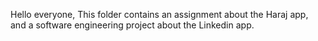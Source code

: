 Hello everyone, This folder contains an assignment about the Haraj app,  and a software engineering project about the Linkedin app.
